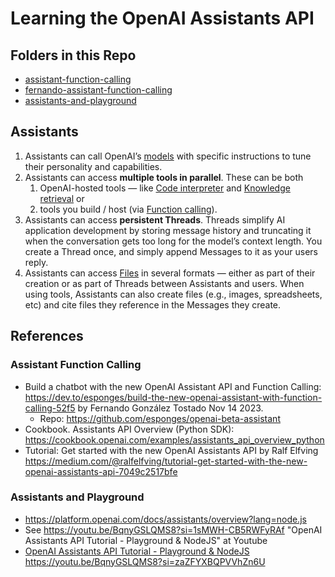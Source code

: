 # Learning the OpenAI Assistants API

## Folders in this Repo

- [assistant-function-calling](assistant-function-calling/README.md)
- [fernando-assistant-function-calling](fernando-assistant-function-calling/README.md)
- [assistants-and-playground](assistants-and-playground/README.md)

## Assistants

1. Assistants can call OpenAI’s [models](https://platform.openai.com/docs/models) with specific instructions to tune their personality and capabilities.
2. Assistants can access **multiple tools in parallel**. These can be both 
   1. OpenAI-hosted tools — like [Code interpreter](https://platform.openai.com/docs/assistants/tools/code-interpreter) and [Knowledge retrieval](https://platform.openai.com/docs/assistants/tools/knowledge-retrieval) or 
   2. tools you build / host (via [Function calling](https://platform.openai.com/docs/assistants/tools/function-calling)).
3. Assistants can access **persistent Threads**. Threads simplify AI application development by storing message history and truncating it when the conversation gets too long for the model’s context length. You create a Thread once, and simply append Messages to it as your users reply.
4. Assistants can access [Files](https://platform.openai.com/docs/assistants/tools/supported-files) in several formats — either as part of their creation or as part of Threads between Assistants and users. When using tools, Assistants can also create files (e.g., images, spreadsheets, etc) and cite files they reference in the Messages they create.

## References

### Assistant Function Calling

* Build a chatbot with the new OpenAI Assistant API and Function Calling: <https://dev.to/esponges/build-the-new-openai-assistant-with-function-calling-52f5> by Fernando González Tostado Nov 14 2023.
  * Repo: <https://github.com/esponges/openai-beta-assistant>
* Cookbook. Assistants API Overview (Python SDK): <https://cookbook.openai.com/examples/assistants_api_overview_python>
* Tutorial: Get started with the new OpenAI Assistants API by Ralf Elfving <https://medium.com/@ralfelfving/tutorial-get-started-with-the-new-openai-assistants-api-7049c2517bfe>

### Assistants and Playground

* <https://platform.openai.com/docs/assistants/overview?lang=node.js>
* See <https://youtu.be/BqnyGSLQMS8?si=1sMWH-CB5RWFyRAf> "OpenAI Assistants API Tutorial - Playground & NodeJS" at Youtube
* [OpenAI Assistants API Tutorial - Playground & NodeJS](https://youtu.be/BqnyGSLQMS8?si=zaZFYXBQPVVhZn6U) https://youtu.be/BqnyGSLQMS8?si=zaZFYXBQPVVhZn6U